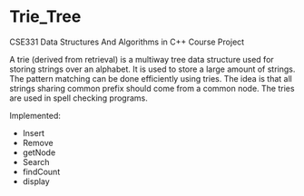 # Trie_Tree
CSE331 Data Structures And Algorithms in C++ Course Project

A trie (derived from retrieval) is a multiway tree data structure used for storing strings over an alphabet. It is used to store a large amount of strings. The pattern matching can be done efficiently using tries. The idea is that all strings sharing common prefix should come from a common node. The tries are used in spell checking programs.

Implemented:
- Insert
- Remove
- getNode
- Search
- findCount
- display
